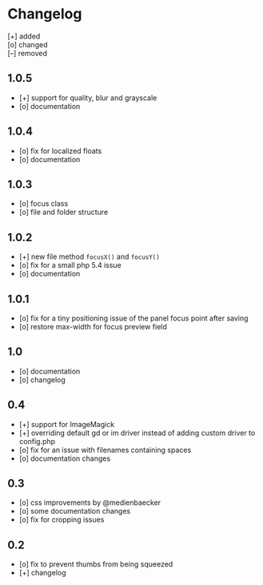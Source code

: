 # Changelog


[+] added  
[o] changed  
[–] removed  

## 1.0.5
+ [+] support for quality, blur and grayscale
+ [o] documentation

## 1.0.4
+ [o] fix for localized floats
+ [o] documentation

## 1.0.3
+ [o] focus class
+ [o] file and folder structure

## 1.0.2
+ [+] new file method `focusX()` and `focusY()`
+ [o] fix for a small php 5.4 issue
+ [o] documentation

## 1.0.1

+ [o] fix for a tiny positioning issue of the panel focus point after saving
+ [o] restore max-width for focus preview field

## 1.0

+ [o] documentation
+ [o] changelog

## 0.4

+ [+] support for ImageMagick
+ [+] overriding default gd or im driver instead of adding custom driver to config.php
+ [o] fix for an issue with filenames containing spaces
+ [o] documentation changes

## 0.3

+ [o] css improvements by @medienbaecker
+ [o] some documentation changes
+ [o] fix for cropping issues

## 0.2

+ [o] fix to prevent thumbs from being squeezed
+ [+] changelog

